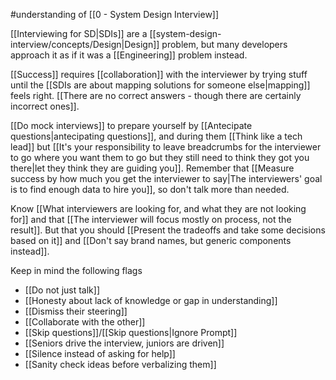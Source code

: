 #understanding of [[0 - System Design Interview]]

[[Interviewing for SD|SDIs]] are a [[system-design-interview/concepts/Design|Design]] problem, but many developers approach it as if it was a [[Engineering]] problem instead.

[[Success]] requires [[collaboration]] with the interviewer by trying stuff until the [[SDIs are about mapping solutions for someone else|mapping]] feels right.  [[There are no correct answers - though there are certainly incorrect ones]].

[[Do mock interviews]] to prepare yourself by [[Antecipate questions|antecipating questions]], and during them [[Think like a tech lead]] but [[It's your responsibility to leave breadcrumbs for the interviewer to go where you want them to go but they still need to think they got you there|let they think they are guiding you]].  Remember that [[Measure success by how much you get the interviewer to say|The interviewers' goal is to find enough data to hire you]], so don't talk more than needed.

Know [[What interviewers are looking for, and what they are not looking for]] and that [[The interviewer will focus mostly on process, not the result]]. But that you should [[Present the tradeoffs and take some decisions based on it]] and [[Don't say brand names, but generic components instead]].

Keep in mind the following flags
- [[Do not just talk]]
- [[Honesty about lack of knowledge or gap in understanding]]
- [[Dismiss their steering]]
- [[Collaborate with the other]]
- [[Skip questions]]/[[Skip questions|Ignore Prompt]]
- [[Seniors drive the interview, juniors are driven]]
- [[Silence instead of asking for help]]
- [[Sanity check ideas before verbalizing them]]